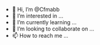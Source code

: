 - 👋 Hi, I’m @Cfmabb
- 👀 I’m interested in ...
- 🌱 I’m currently learning ...
- 💞️ I’m looking to collaborate on ...
- 📫 How to reach me ...

<!---
Cfmabb/Cfmabb is a ✨ special ✨ repository because its `README.md` (this file) appears on your GitHub profile.
You can click the Preview link to take a look at your changes.
--->
